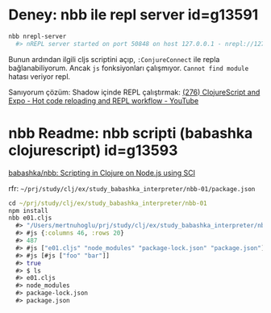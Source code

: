 
# Deney: nbb ile repl server  id=g13591

```bash
nbb nrepl-server 
  #> nREPL server started on port 50848 on host 127.0.0.1 - nrepl://127.0.0.1:50848
```

Bunun ardından ilgili cljs scriptini açıp, `:ConjureConnect` ile repla bağlanabiliyorum. Ancak `js` fonksiyonları çalışmıyor. `Cannot find module` hatası veriyor repl.

Sanıyorum çözüm: Shadow içinde REPL çalıştırmak: [(276) ClojureScript and Expo - Hot code reloading and REPL workflow - YouTube](https://www.youtube.com/watch?v=bSi7GpcSsYU)

# nbb Readme: nbb scripti (babashka clojurescript) id=g13593

[babashka/nbb: Scripting in Clojure on Node.js using SCI](https://github.com/babashka/nbb#usage)

rfr: `~/prj/study/clj/ex/study_babashka_interpreter/nbb-01/package.json`

```clj
cd ~/prj/study/clj/ex/study_babashka_interpreter/nbb-01
npm install
nbb e01.cljs
  #> "/Users/mertnuhoglu/prj/study/clj/ex/study_babashka_interpreter/nbb-01"
  #> #js {:columns 46, :rows 20}
  #> 487
  #> #js ["e01.cljs" "node_modules" "package-lock.json" "package.json"]
  #> #js [#js ["foo" "bar"]]
  #> true
  #> $ ls
  #> e01.cljs
  #> node_modules
  #> package-lock.json
  #> package.json
```


